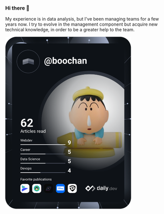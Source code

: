 ### Hi there 👋
My experience is in data analysis, but I've been managing teams for a few years now.
I try to evolve in the management component but acquire new technical knowledge, in order to be a greater help to the team.

<a href="https://app.daily.dev/"><img src="https://github.com/fakf/fakf/blob/main/devcard.svg" width="400" alt="Fakf Dev Card"/></a>


<!--
**fakf/fakf** is a ✨ _special_ ✨ repository because its `README.md` (this file) appears on your GitHub profile.

Here are some ideas to get you started:

- 🔭 I’m currently working on ...
- 🌱 I’m currently learning ...

-->
